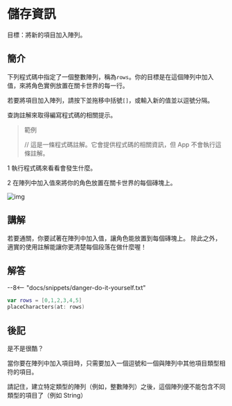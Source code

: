 # 儲存資訊

目標：將新的項目加入陣列。

## 簡介

下列程式碼中指定了一個整數陣列，稱為`rows`。你的目標是在這個陣列中加入值，來將角色實例放置在關卡世界的每一行。

若要將項目加入陣列，請按下並拖移中括號`[]`，或輸入新的值並以逗號分隔。

查詢註解來取得編寫程式碼的相關提示。
>範例
>
> //  這是一條程式碼註解。它會提供程式碼的相關資訊，但 App 不會執行這條註解。

1   執行程式碼來看看會發生什麼。

2   在陣列中加入值來將你的角色放置在關卡世界的每個磚塊上。

![img](https://imagedelivery.net/cdkaXPuFls5qlrh3GM4hfA/652c7590-ef26-4fdd-9f25-3dd8f9c46900/public)

## 講解

若要通關，你要試著在陣列中加入值，讓角色能放置到每個磚塊上。
除此之外，適實的使用註解能讓你更清楚每個段落在做什麼喔！

## 解答

--8<-- "docs/snippets/danger-do-it-yourself.txt"

```swift linenums="1"
var rows = [0,1,2,3,4,5]
placeCharacters(at: rows)
```

## 後記

是不是很酷？

當你要在陣列中加入項目時，只需要加入一個逗號和一個與陣列中其他項目類型相符的項目。

請記住，建立特定類型的陣列（例如，整數陣列）之後，這個陣列便不能包含不同類型的項目了（例如 String）

